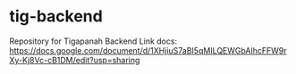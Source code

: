 # tig-backend
Repository for Tigapanah Backend
Link docs: https://docs.google.com/document/d/1XHjiuS7aBI5qMILQEWGbAlhcFFW9rXy-Kj8Vc-cB1DM/edit?usp=sharing
